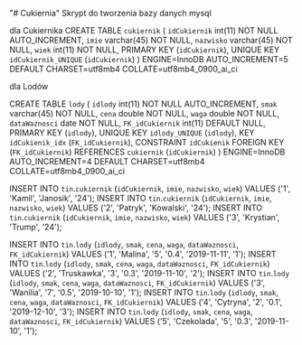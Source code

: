 "# Cukiernia" 
Skrypt do tworzenia bazy danych mysql 

dla Cukiernika 
CREATE TABLE `cukiernik` (
  `idCukiernik` int(11) NOT NULL AUTO_INCREMENT,
  `imie` varchar(45) NOT NULL,
  `nazwisko` varchar(45) NOT NULL,
  `wiek` int(11) NOT NULL,
  PRIMARY KEY (`idCukiernik`),
  UNIQUE KEY `idCukiernik_UNIQUE` (`idCukiernik`)
) ENGINE=InnoDB AUTO_INCREMENT=5 DEFAULT CHARSET=utf8mb4 COLLATE=utf8mb4_0900_ai_ci

dla Lodów

CREATE TABLE `lody` (
  `idlody` int(11) NOT NULL AUTO_INCREMENT,
  `smak` varchar(45) NOT NULL,
  `cena` double NOT NULL,
  `waga` double NOT NULL,
  `dataWaznosci` date NOT NULL,
  `FK_idCukiernik` int(11) DEFAULT NULL,
  PRIMARY KEY (`idlody`),
  UNIQUE KEY `idlody_UNIQUE` (`idlody`),
  KEY `idCukienik_idx` (`FK_idCukiernik`),
  CONSTRAINT `idCukienik` FOREIGN KEY (`FK_idCukiernik`) REFERENCES `cukiernik` (`idCukiernik`)
) ENGINE=InnoDB AUTO_INCREMENT=4 DEFAULT CHARSET=utf8mb4 COLLATE=utf8mb4_0900_ai_ci



INSERT INTO `tin`.`cukiernik` (`idCukiernik`, `imie`, `nazwisko`, `wiek`) VALUES ('1', 'Kamil', 'Janosik', '24');
INSERT INTO `tin`.`cukiernik` (`idCukiernik`, `imie`, `nazwisko`, `wiek`) VALUES ('2', 'Patryk', 'Kowalski', '24');
INSERT INTO `tin`.`cukiernik` (`idCukiernik`, `imie`, `nazwisko`, `wiek`) VALUES ('3', 'Krystian', 'Trump', '24');



INSERT INTO `tin`.`lody` (`idlody`, `smak`, `cena`, `waga`, `dataWaznosci`, `FK_idCukiernik`) VALUES ('1', 'Malina', '5', '0.4', '2019-11-11', '1');
INSERT INTO `tin`.`lody` (`idlody`, `smak`, `cena`, `waga`, `dataWaznosci`, `FK_idCukiernik`) VALUES ('2', 'Truskawka', '3', '0.3', '2019-11-10', '2');
INSERT INTO `tin`.`lody` (`idlody`, `smak`, `cena`, `waga`, `dataWaznosci`, `FK_idCukiernik`) VALUES ('3', 'Wanilia', '7', '0.5', '2019-10-10', '1');
INSERT INTO `tin`.`lody` (`idlody`, `smak`, `cena`, `waga`, `dataWaznosci`, `FK_idCukiernik`) VALUES ('4', 'Cytryna', '2', '0.1', '2019-12-10', '3');
INSERT INTO `tin`.`lody` (`idlody`, `smak`, `cena`, `waga`, `dataWaznosci`, `FK_idCukiernik`) VALUES ('5', 'Czekolada', '5', '0.3', '2019-11-10', '1');